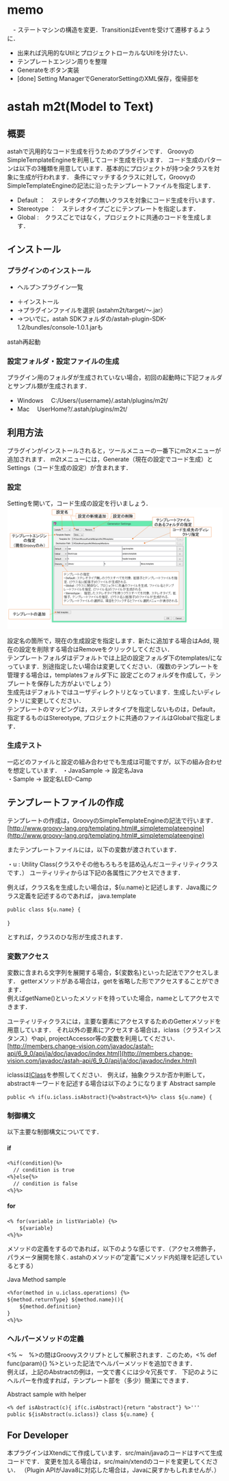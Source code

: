 # memo
　- ステートマシンの構造を変更．TransitionはEventを受けて遷移するように．
 - 出来れば汎用的なUtilとプロジェクトローカルなUtilを分けたい．
 - テンプレートエンジン周りを整理
 - Generateをボタン実装
 - [done] Setting ManagerでGeneratorSettingのXML保存，復帰部を

# astah m2t(Model to Text)

## 概要
astahで汎用的なコード生成を行うためのプラグインです．
GroovyのSimpleTemplateEngineを利用してコード生成を行います．
コード生成のパターンは以下の3種類を用意しています．基本的にプロジェクトが持つ全クラスを対象に生成が行われます．
条件にマッチするクラスに対して，GroovyのSimpleTemplateEngineの記法に沿ったテンプレートファイルを指定します．

 - Default      ：　ステレオタイプの無いクラスを対象にコード生成を行います．
 - Stereotype   ：　ステレオタイプごとにテンプレートを指定します．
 - Global       :　クラスごとではなく，プロジェクトに共通のコードを生成します．

## インストール
### プラグインのインストール
 - ヘルプ＞プラグイン一覧
  + ＋インストール
  + →プラグインファイルを選択 (astahm2t/target/～.jar）
  + →ついでに，astah SDKフォルダの/astah-plugin-SDK-1.2/bundles/console-1.0.1.jarも

astah再起動

### 設定フォルダ・設定ファイルの生成
プラグイン用のフォルダが生成されていない場合，初回の起動時に下記フォルダとサンプル類が生成されます．

 - Windows
　C:/Users/{username}/.astah/plugins/m2t/
 - Mac
　UserHome?/.astah/plugins/m2t/

## 利用方法
プラグインがインストールされると，ツールメニューの一番下にm2tメニューが追加されます．
m2tメニューには，Generate（現在の設定でコード生成）とSettings（コード生成の設定）が含まれます．

### 設定
Settingを開いて，コード生成の設定を行いましょう．
![astahm2tSetting.png](astahm2tSetting.png)

設定名の箇所で，現在の生成設定を指定します．新たに追加する場合はAdd, 現在の設定を削除する場合はRemoveをクリックしてください．  
テンプレートフォルダはデフォルトでは上記の設定フォルダ下のtemplates/になっています．別途指定したい場合は変更してください．（複数のテンプレートを管理する場合は，templatesフォルダ下に
設定ごとのフォルダを作成して，テンプレートを保存した方がよいでしょう）    
生成先はデフォルトではユーザディレクトリとなっています．生成したいディレクトリに変更してください．  
テンプレートのマッピングは，ステレオタイプを指定しないものは，Default，指定するものはStereotype, プロジェクトに共通のファイルはGlobalで指定します．    

### 生成テスト
一応どのファイルと設定の組み合わせでも生成は可能ですが，以下の組み合わせを想定しています．
・JavaSample -> 設定名Java  
・Sample -> 設定名LED-Camp

## テンプレートファイルの作成
テンプレートの作成は，GroovyのSimpleTemplateEngineの記法で行います．
[http://www.groovy-lang.org/templating.html#_simpletemplateengine](http://www.groovy-lang.org/templating.html#_simpletemplateengine)

またテンプレートファイルには，以下の変数が渡されています．

・u : Utility Class(クラスやその他もろもろを詰め込んだユーティリティクラスです．）
ユーティリティからは下記の各属性にアクセスできます．

例えば，クラス名を生成したい場合は，${u.name}と記述します．Java風にクラス定義を記述するのであれば，
java.template

    public class ${u.name} {
    
    }

とすれば，クラスのひな形が生成されます．

### 変数アクセス
変数に含まれる文字列を展開する場合，${変数名}といった記法でアクセスします．
getterメソッドがある場合は，getを省略した形でアクセスすることができます．  
例えばgetName()といったメソッドを持っていた場合，nameとしてアクセスできます．

ユーティリティクラスには，主要な要素にアクセスするためのGetterメソッドを用意しています．
それ以外の要素にアクセスする場合は，iclass（クラスインスタンス）やapi, projectAccessor等の変数を利用してください．
[http://members.change-vision.com/javadoc/astah-api/6_9_0/api/ja/doc/javadoc/index.html](http://members.change-vision.com/javadoc/astah-api/6_9_0/api/ja/doc/javadoc/index.html)

iclassは[IClass](http://members.change-vision.com/javadoc/astah-api/6_9_0/api/ja/doc/javadoc/com/change_vision/jude/api/inf/model/IClass.html)を参照してください．
例えば，抽象クラスか否か判断して，abstractキーワードを記述する場合は以下のようになります
Abstract sample

    public <% if(u.iclass.isAbstract){%>abstract<%}%> class ${u.name} {


### 制御構文
以下主要な制御構文についてです．

#### if
    <%if(condition){%>
      // condition is true
    <%}else{%>
      // condition is false
    <%}%>

#### for
    <% for(variable in listVariable) {%>
        ${variable}
    <%}%>

メソッドの定義をするのであれば，以下のような感じです．（アクセス修飾子，パラメータ展開を除く. astahのメソッドの”定義”にメソッド内処理を記述しているとする）

Java Method sample

    <%for(method in u.iclass.operations) {%>
    ${method.returnType} ${method.name}(){
        ${method.definition}
    }
    <%}%>


### ヘルパーメソッドの定義
<% ~　%>の間はGroovyスクリプトとして解釈されます．このため，<% def func(param){} %>といった記法でヘルパーメソッドを追加できます．  
例えば，上記のAbstractの例は，一文で書くには少々冗長です． 下記のようにヘルパーを作成すれば，テンプレート部を（多少）簡潔にできます．

Abstract sample with helper

    <% def isAbstract(c){ if(c.isAbstract){return "abstract"} %>'''
    public ${isAbstract(u.iclass)} class ${u.name} {


## For Developer
本プラグインはXtendにて作成しています．src/main/javaのコードはすべて生成コードです．
変更を加える場合は，src/main/xtendのコードを変更してください．
（Plugin APIがJava8に対応した場合は，Javaに戻すかもしれませんが．）
